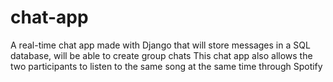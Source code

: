 # chat-app
A real-time chat app made with Django that will store messages in a SQL database, will be able to create group chats  This chat app also allows the two participants to listen to the same song at the same time through Spotify
